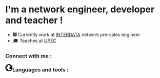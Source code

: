 # I'm a network engineer, developer and teacher !

- :fireworks: Currently work at [INTERDATA][website_interdata] network pre-sales engineer
- :mortar_board: Teaches at [UPEC][website_upec]

### Connect with me :

[<img align="left" alt="" width="22px" src="https://raw.githubusercontent.com/iconic/open-iconic/master/svg/globe.svg" />][website]
[<img align="left" alt="" width="22px" src="https://cdn.jsdelivr.net/npm/simple-icons@v3/icons/twitter.svg" />][twitter]
[<img align="left" alt="" width="22px" src="https://cdn.jsdelivr.net/npm/simple-icons@v3/icons/linkedin.svg" />][linkedin]
[<img align="left" alt="" width="22px" src="https://cdn.jsdelivr.net/npm/simple-icons@v3/icons/instagram.svg" />][instagram]



### Languages and tools :



[website]: http://thibault-chevalleraud.fr/
[website_interdata]: https://www.interdata.fr/
[website_upec]: https://www.u-pec.fr/
[twitter]: https://twitter.com/tchib28
[linkedin]:https://www.linkedin.com/in/thibault-chevalleraud/
[instagram]: https://www.instagram.com/tchib28/
